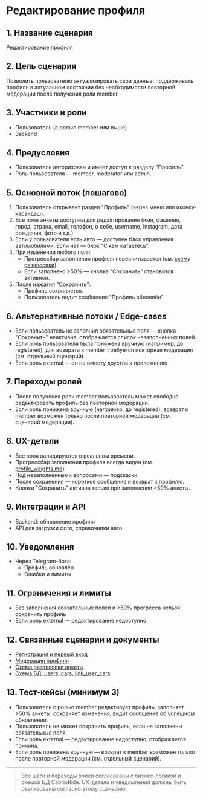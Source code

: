 # Редактирование профиля

## 1. Название сценария
Редактирование профиля

## 2. Цель сценария
Позволить пользователю актуализировать свои данные, поддерживать профиль в актуальном состоянии без необходимости повторной модерации после получения роли member.

## 3. Участники и роли
- Пользователь (с ролью member или выше)
- Backend

## 4. Предусловия
- Пользователь авторизован и имеет доступ к разделу "Профиль".
- Роль пользователя — member, moderator или admin.

## 5. Основной поток (пошагово)
1. Пользователь открывает раздел "Профиль" (через меню или иконку-карандаш).
2. Все поля анкеты доступны для редактирования (имя, фамилия, город, страна, email, телефон, о себе, username, Instagram, дата рождения, фото и т.д.).
3. Если у пользователя есть авто — доступен блок управления автомобилями. Если нет — блок "С кем катаетесь".
4. При изменении любого поля:
   - Прогрессбар заполнения профиля пересчитывается (см. [схему развесовки](profile_weights.md)).
   - Если заполнено >50% — кнопка "Сохранить" становится активной.
5. После нажатия "Сохранить":
   - Профиль сохраняется.
   - Пользователь видит сообщение "Профиль обновлён".

## 6. Альтернативные потоки / Edge-cases
- Если пользователь не заполнил обязательные поля — кнопка "Сохранить" неактивна, отображается список незаполненных полей.
- Если роль пользователя была понижена вручную (например, до registered), для возврата к member требуется повторная модерация (см. отдельный сценарий).
- Если роль external — он не имеету доустпа к приложению

## 7. Переходы ролей
- После получения роли member пользователь может свободно редактировать профиль без повторной модерации.
- Если роль понижена вручную (например, до registered), возврат к member возможен только после повторной модерации (см. сценарий модерации).

## 8. UX-детали
- Все поля валидируются в реальном времени.
- Прогрессбар заполнения профиля всегда виден (см. [profile_weights.md](profile_weights.md)).
- Под незаполненными вопросами — подсказки.
- После сохранения — короткое сообщение и возврат к профилю.
- Кнопка "Сохранить" активна только при заполнении >50% анкеты.

## 9. Интеграции и API
- Backend: обновление профиля
- API для загрузки фото, справочники авто

## 10. Уведомления
- Через Telegram-бота:
  - Профиль обновлён
  - Ошибки и лимиты

## 11. Ограничения и лимиты
- Без заполнения обязательных полей и >50% прогресса нельзя сохранить профиль
- Если роль external — редактирование недоступно

## 12. Связанные сценарии и документы
- [Регистрация и первый вход](registration.md)
- [Модерация профиля](admin_tools.md)
- [Схема развесовки анкеты](profile_weights.md)
- [Схема БД: users, cars, link_user_cars](../DATABASE_SCHEMA.md)

## 13. Тест-кейсы (минимум 3)
- Пользователь с ролью member редактирует профиль, заполняет >50% анкеты, сохраняет изменения, видит сообщение об успешном обновлении.
- Пользователь не может сохранить профиль, если не заполнены обязательные поля.
- Если роль external — редактирование недоступно, отображается причина.
- Если роль понижена вручную — возврат к member возможен только после повторной модерации (см. отдельный сценарий).

---

> Все шаги и переходы ролей согласованы с бизнес-логикой и схемой БД CabrioRide. UX-детали и уведомления должны быть реализованы согласно этому сценарию. 